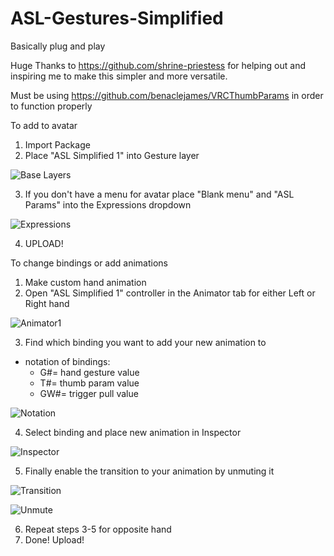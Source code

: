 # ASL-Gestures-Simplified
Basically plug and play

Huge Thanks to https://github.com/shrine-priestess for helping out and inspiring me to make this simpler and more versatile.

Must be using https://github.com/benaclejames/VRCThumbParams in order to function properly

To add to avatar
1. Import Package
2. Place "ASL Simplified 1" into Gesture layer

![Base Layers](https://user-images.githubusercontent.com/68105767/111051703-08604b80-840a-11eb-839a-acfe5705122b.PNG)

3. If you don't have a menu for avatar place "Blank menu" and "ASL Params" into the Expressions dropdown

![Expressions](https://user-images.githubusercontent.com/68105767/111051761-5ffeb700-840a-11eb-9c44-d77a07f733d8.PNG)

4. UPLOAD!

To change bindings or add animations
1. Make custom hand animation
2. Open "ASL Simplified 1" controller in the Animator tab for either Left or Right hand

![Animator1](https://user-images.githubusercontent.com/68105767/111052667-ca672580-8411-11eb-88c9-0e28b5c08e53.PNG)

3. Find which binding you want to add your new animation to
  - notation of bindings:
    - G#= hand gesture value
    - T#= thumb param value
    - GW#= trigger pull value

![Notation](https://user-images.githubusercontent.com/68105767/111052459-c508db80-840f-11eb-85dc-188c73d5edee.PNG)

4. Select binding and place new animation in Inspector

![Inspector](https://user-images.githubusercontent.com/68105767/111052687-e965b780-8411-11eb-9231-9cab29d15cdc.PNG)

5. Finally enable the transition to your animation by unmuting it

![Transition](https://user-images.githubusercontent.com/68105767/111052563-bbcc3e80-8410-11eb-8dc5-a5576f97f35b.PNG)

![Unmute](https://user-images.githubusercontent.com/68105767/111052565-c1298900-8410-11eb-85c4-d76e319d79bf.PNG)

6. Repeat steps 3-5 for opposite hand
7. Done! Upload!
